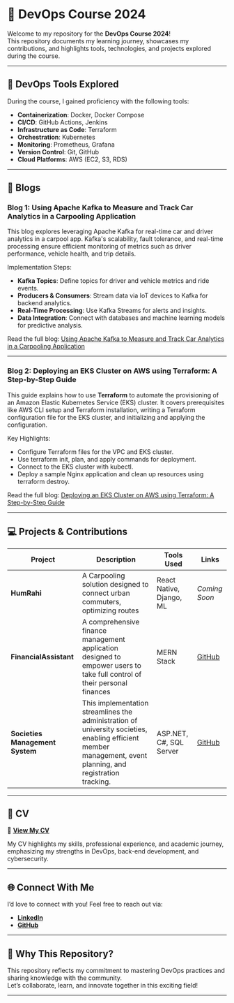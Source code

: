 # 🚀 DevOps Course 2024  

Welcome to my repository for the **DevOps Course 2024**!  
This repository documents my learning journey, showcases my contributions, and highlights tools, technologies, and projects explored during the course.  

---

## 📌 DevOps Tools Explored  

During the course, I gained proficiency with the following tools:

-   **Containerization**: Docker, Docker Compose
-   **CI/CD**: GitHub Actions, Jenkins
-   **Infrastructure as Code**: Terraform
-   **Orchestration**: Kubernetes
-   **Monitoring**: Prometheus, Grafana
-   **Version Control**: Git, GitHub
-   **Cloud Platforms**: AWS (EC2, S3, RDS)

---

## 📝 Blogs  

### Blog 1: Using Apache Kafka to Measure and Track Car Analytics in a Carpooling Application  
This blog explores leveraging Apache Kafka for real-time car and driver analytics in a carpool app. Kafka's scalability, fault tolerance, and real-time processing ensure efficient monitoring of metrics such as driver performance, vehicle health, and trip details. 

Implementation Steps: 
- **Kafka Topics**: Define topics for driver and vehicle metrics and ride events.
- **Producers & Consumers**: Stream data via IoT devices to Kafka for backend analytics.  
- **Real-Time Processing**: Use Kafka Streams for alerts and insights. 
- **Data Integration**: Connect with databases and machine learning models for predictive analysis.

Read the full blog: [Using Apache Kafka to Measure and Track Car Analytics in a Carpooling Application  ](https://medium.com/@maazelahi119/using-apache-kafka-to-measure-and-track-car-analytics-and-metrics-in-a-carpooling-application-b125f0b0fcd7)  

---

### Blog 2: Deploying an EKS Cluster on AWS using Terraform: A Step-by-Step Guide  
This guide explains how to use **Terraform** to automate the provisioning of an Amazon Elastic Kubernetes Service (EKS) cluster. It covers prerequisites like AWS CLI setup and Terraform installation, writing a Terraform configuration file for the EKS cluster, and initializing and applying the configuration. 

Key Highlights:  
- Configure Terraform files for the VPC and EKS cluster.
- Use terraform init, plan, and apply commands for deployment.
- Connect to the EKS cluster with kubectl.
- Deploy a sample Nginx application and clean up resources using terraform destroy.

Read the full blog: [Deploying an EKS Cluster on AWS using Terraform: A Step-by-Step Guide](https://medium.com/@maazelahi119/deploying-an-eks-cluster-on-aws-using-terraform-a-step-by-step-guide-5b464a9d905b)  

---

## 💻 Projects & Contributions  

| **Project**                  | **Description**                                                                 | **Tools Used**          | **Links**               |  
|------------------------------|---------------------------------------------------------------------------------|-------------------------|-------------------------|  
| **HumRahi**                | A Carpooling solution designed to connect urban commuters, optimizing routes | React Native, Django, ML       | *Coming Soon*          |   
| **FinancialAssistant**         | A comprehensive finance management application designed to empower users to take full control of their personal finances| MERN Stack| [GitHub](https://github.com/Shaheer-Khan1/FinancialAssistant) |  
| **Societies Management System** | This implementation streamlines the administration of university societies, enabling efficient member management, event planning, and registration tracking.| ASP.NET, C#, SQL Server| [GitHub](https://github.com/perogrammer/Societies-Management-System) |  

---

## 📂 CV  

📄 **[View My CV](./cv.md)**  

My CV highlights my skills, professional experience, and academic journey, emphasizing my strengths in DevOps, back-end development, and cybersecurity.  

---

## 🌐 Connect With Me  

I’d love to connect with you! Feel free to reach out via:  
- **[LinkedIn](https://linkedin.com/in/arfatkh)**  
- **[GitHub](https://github.com/arfatkh)**  

---

## 🌟 Why This Repository?  

This repository reflects my commitment to mastering DevOps practices and sharing knowledge with the community.  
Let’s collaborate, learn, and innovate together in this exciting field!  

---
